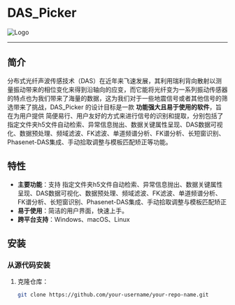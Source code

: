 # DAS_Picker

![Logo](logo.png) <!--**https://github.com/FuTau/DAS_Picker/edit/main/icon/icon.png-->

---

## 简介
分布式光纤声波传感技术（DAS）在近年来飞速发展，其利用瑞利背向散射以测量振动带来的相位变化来得到沿轴向的应变，而它能将光纤变为一系列振动传感器的特点也为我们带来了海量的数据，这为我们对于一些地震信号或者其他信号的筛选带来了挑战，DAS_Picker 的设计目标是一款 **功能强大且易于使用的软件**，旨在为用户提供 简便易行、用户友好的方式来进行信号的识别和提取，分别包括了指定文件夹h5文件自动检索、异常信息抛出、数据关键属性呈现、DAS数据可视化、数据预处理、频域滤波、FK滤波、单道频谱分析、FK谱分析、长短窗识别、Phasenet-DAS集成、手动拾取调整与模板匹配矫正等功能。

## 特性
- **主要功能**：支持 指定文件夹h5文件自动检索、异常信息抛出、数据关键属性呈现、DAS数据可视化、数据预处理、频域滤波、FK滤波、单道频谱分析、FK谱分析、长短窗识别、Phasenet-DAS集成、手动拾取调整与模板匹配矫正
- **易于使用**：简洁的用户界面，快速上手。
- **跨平台支持**：Windows、macOS、Linux

## 安装
### 从源代码安装
1. 克隆仓库：
   ```bash
   git clone https://github.com/your-username/your-repo-name.git
